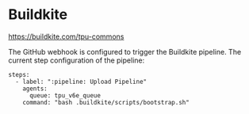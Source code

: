 # Buildkite

https://buildkite.com/tpu-commons

The GitHub webhook is configured to trigger the Buildkite pipeline. The current step configuration of the pipeline:

```
steps:
  - label: ":pipeline: Upload Pipeline"
    agents:
      queue: tpu_v6e_queue
    command: "bash .buildkite/scripts/bootstrap.sh"
```
